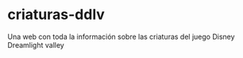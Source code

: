 # criaturas-ddlv
Una web con toda la información sobre las criaturas del juego Disney Dreamlight valley
